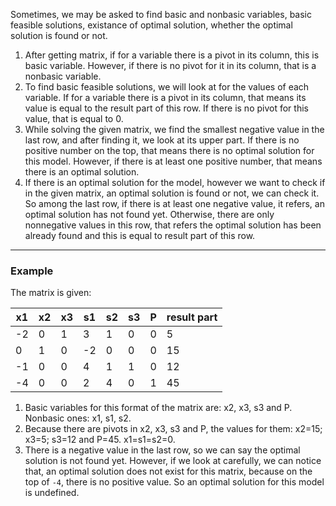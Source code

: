 Sometimes, we may be asked to find basic and nonbasic variables, basic feasible solutions, existance of optimal solution, whether the optimal solution is found or not.

1) After getting matrix, if for a variable there is a pivot in its column, this is basic variable. However, if there is no pivot for it in its column, that is a nonbasic variable.
2) To find basic feasible solutions, we will look at for the values of each variable. If for a variable there is a pivot in its column, that means its value is equal to the result part of this row. If there is no pivot for this value, that is equal to 0.
3) While solving the given matrix, we find the smallest  negative value in the last row, and after finding it, we look at its upper part. If there is no positive number on the top, that means there is no optimal solution for this model. However, if there is at least one positive number, that means there is an optimal solution.
4) If there is an optimal solution for the model, however we want to check if in the given matrix, an optimal solution is found or not, we can check it. So among the last row, if there is at least one negative value, it refers, an optimal solution has not found yet. Otherwise, there are only nonnegative values in this row, that refers the optimal solution has been already found and this is equal to result  part of this row.

----
### **Example**
The matrix is given:

| x1  | x2  | x3  | s1  | s2  | s3  | P   | result part |
| --- | --- | --- | --- | --- | --- | --- | ----------- |
| -2  | 0   | 1   | 3   | 1   | 0   | 0   | 5           |
| 0   | 1   | 0   | -2  | 0   | 0   | 0   | 15          |
| -1  | 0   | 0   | 4   | 1   | 1   | 0   | 12          |
| -4  | 0   | 0   | 2   | 4   | 0   | 1   | 45          |
1) Basic variables for this format of the matrix are: x2, x3, s3 and P. Nonbasic ones: x1, s1, s2.
2) Because there are pivots in x2, x3, s3 and P, the values for them: x2=15; x3=5; s3=12 and P=45.  x1=s1=s2=0.
3) There is a negative value in the last row, so we can say the optimal solution is not found yet. However, if we look at carefully, we can notice that, an optimal solution does not exist for this matrix, because on the top of `-4`, there is no positive value. So an optimal solution for this model is undefined.